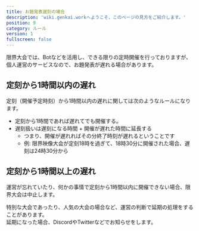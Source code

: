 ```yaml
---
title: お題発表遅刻の場合
description: 'wiki.genkai.workへようこそ、このページの見方をご紹介します。'
position: 9
category: ルール
version: 1
fullscreen: false
---
```


限界大会では、Botなどを活用し、できる限りの定時開催を行っておりますが、個人運営のサービスなので、お題発表が遅れる場合があります。

## 定刻から1時間以内の遅れ

定刻（開催予定時刻）から1時間以内の遅れに関しては次のようなルールになります。

- 定刻から1時間であれば遅れてでも開催する。
- 遅刻扱いは遅刻になる時間 + 開催が遅れた時間に延長する
    - つまり、開催が遅れればその分終了時刻が遅れるということです
    - 例: 限界映像大会が定刻18時を過ぎて、18時30分に開催された場合、遅刻は24時30分から

## 定刻から1時間以上の遅れ

運営が忘れていたり、何かの事情で定刻から1時間以内に開催できない場合、限界大会は中止します。

特別な大会であったり、人気の大会の場合など、運営の判断で延期の処理をすることがあります。        
延期になった場合、DiscordやTwitterなどでお知らせをします。